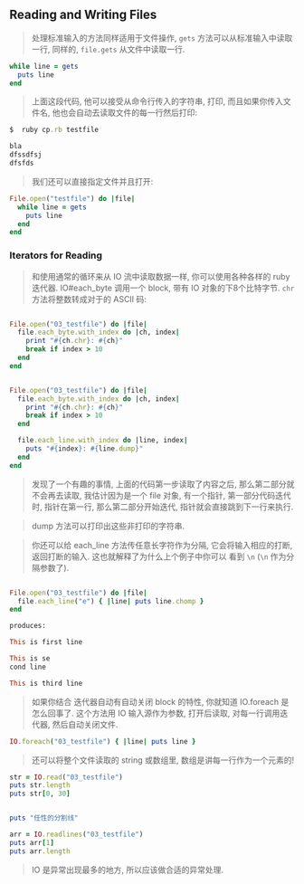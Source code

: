 ## Reading and Writing Files


> 处理标准输入的方法同样适用于文件操作, `gets` 方法可以从标准输入中读取一行, 同样的, `file.gets` 从文件中读取一行.

```ruby
while line = gets
  puts line
end
```

> 上面这段代码, 他可以接受从命令行传入的字符串, 打印, 而且如果你传入文件名, 他也会自动去读取文件的每一行然后打印:

```ruby
$  ruby cp.rb testfile

bla
dfssdfsj
dfsfds

```

> 我们还可以直接指定文件并且打开:

```ruby
File.open("testfile") do |file|
  while line = gets
    puts line
  end
end
```


### Iterators for Reading

> 和使用通常的循环来从 IO 流中读取数据一样, 你可以使用各种各样的 ruby 迭代器. IO#each_byte 调用一个 block, 带有 IO 对象的下8个比特字节. `chr` 方法将整数转成对于的 ASCII 码:

```ruby

File.open("03_testfile") do |file|
  file.each_byte.with_index do |ch, index|
    print "#{ch.chr}: #{ch}"
    break if index > 10
  end
end

```

```ruby

File.open("03_testfile") do |file|
  file.each_byte.with_index do |ch, index|
    print "#{ch.chr}: #{ch}"
    break if index > 10
  end

  file.each_line.with_index do |line, index|
    puts "#{index}: #{line.dump}"
  end
end

```
> 发现了一个有趣的事情, 上面的代码第一步读取了内容之后, 那么第二部分就不会再去读取, 我估计因为是一个 file 对象, 有一个指针, 第一部分代码迭代时, 指针在第一行, 那么第二部分开始迭代, 指针就会直接跳到下一行来执行.

> dump 方法可以打印出这些非打印的字符串.

> 你还可以给 each_line 方法传任意长字符作为分隔, 它会将输入相应的打断, 返回打断的输入. 这也就解释了为什么上个例子中你可以 看到 `\n` (`\n` 作为分隔参数了).

```ruby

File.open("03_testfile") do |file|
  file.each_line("e") { |line| puts line.chomp }
end

produces:

This is first line

This is se
cond line

This is third line

```

> 如果你结合 迭代器自动有自动关闭 block 的特性, 你就知道 IO.foreach 是怎么回事了. 这个方法用 IO 输入源作为参数, 打开后读取, 对每一行调用迭代器, 然后自动关闭文件.

```ruby
IO.foreach("03_testfile") { |line| puts line }
```

> 还可以将整个文件读取的 string 或数组里, 数组是讲每一行作为一个元素的!

```ruby
str = IO.read("03_testfile")
puts str.length
puts str[0, 30]


puts "任性的分割线"

arr = IO.readlines("03_testfile")
puts arr[1]
puts arr.length

```

> IO 是异常出现最多的地方, 所以应该做合适的异常处理.
